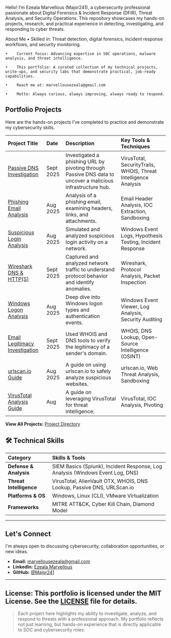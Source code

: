 Hello! I’m Ezeala Marvellous (Major241), a cybersecurity professional passionate about Digital Forensics & Incident Response (DFIR), Threat Analysis, and Security Operations. This repository showcases my hands-on projects, research, and practical experience in detecting, investigating, and responding to cyber threats.

  About Me
	•	 Skilled in: Threat detection, digital forensics, incident response workflows, and security monitoring.

	•	 Current focus: Advancing expertise in SOC operations, malware analysis, and threat intelligence.

	•	 This portfolio: A curated collection of my technical projects, write-ups, and security labs that demonstrate practical, job-ready capabilities.

	•	 Reach me at: marvellousezeala@gmail.com

	•	 Motto: Always curious, always improving, always ready to respond.


## Portfolio Projects

Here are the hands-on projects I’ve completed to practice and demonstrate my cybersecurity skills.

| Project Title | Date | Description | Key Tools & Techniques |
| :--- | :--- | :--- | :--- |
| [Passive DNS Investigation](passive_dns_investigation.md) | Sept 2025 | Investigated a phishing URL by pivoting through Passive DNS data to uncover a malicious infrastructure hub. | VirusTotal, SecurityTrails, WHOIS, Threat Intelligence Analysis |
| [Phishing Email Analysis](phishing_email_analysis.md) | Aug 2025 | Analysis of a phishing email, examining headers, links, and attachments. | Email Header Analysis, IOC Extraction, Sandboxing |
| [Suspicious Login Analysis](suspicious_login.md) | Aug 2025 | Simulated and analyzed suspicious login activity on a network. | Windows Event Logs, Hypothesis Testing, Incident Response |
| [Wireshark DNS & HTTP(S)](wireshark_dns&http(s).md) | Sept 2025 | Captured and analyzed network traffic to understand protocol behavior and identify anomalies. | Wireshark, Protocol Analysis, Packet Inspection |
| [Windows Logon Analysis](windows_logon_analysis.md) | Aug 2025 | Deep dive into Windows logon types and authentication events. | Windows Event Viewer, Log Analysis, Security Auditing |
| [Email Legitimacy Investigation](Email_Legitimacy_investigation_via_WHOIS_&_DNS.md) | Sept 2025 | Used WHOIS and DNS tools to verify the legitimacy of a sender's domain. | WHOIS, DNS Lookup, Open-Source Intelligence (OSINT) |
| [urlscan.io Guide](uriscan_oi.md) | Aug 2025 | A guide on using urlscan.io to safely analyze suspicious websites. | urlscan.io, Web Threat Analysis, Sandboxing |
| [VirusTotal Analysis Guide](virustotal_analysis_guide.md) | Aug | A guide on leveraging VirusTotal for threat intelligence. | VirusTotal, IOC Analysis, Pivoting |

**View All Projects:** [ Project Directory](./)


## 🛠️ Technical Skills

| Category | Skills & Tools |
| :--- | :--- |
| **Defense & Analysis** | SIEM Basics (Splunk), Incident Response, Log Analysis (Windows Event Log, DNS) |
| **Threat Intelligence** | VirusTotal, AlienVault OTX, WHOIS, DNS Lookup, Passive DNS, URLScan.io |
| **Platforms & OS** | Windows, Linux (CLI), VMware Virtualization |
| **Frameworks** | MITRE ATT&CK, Cyber Kill Chain, Diamond Model |

---

##  Let's Connect

I'm always open to discussing cybersecurity, collaboration opportunities, or new ideas.

- **Email:** [marvellousezeala@gmail.com](mailto:marvellousezeala@gmail.com)
-  **LinkedIn:** [Ezeala Marvellous](https://www.linkedin.com/in/ezeala-marvellous-051a63308)
- **GitHub:** [@Major241](https://github.com/Major241)

---
**License:** This portfolio is licensed under the MIT License. See the [LICENSE](LICENSE) file for details.
---

> Each project here highlights my ability to investigate, analyze, and respond to threats with a professional approach. My portfolio reflects not just learning, but hands-on experience that is directly applicable to SOC and cybersecurity roles.
